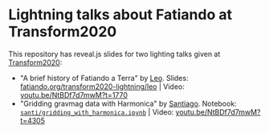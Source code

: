 # Lightning talks about Fatiando at Transform2020

This repository has reveal.js slides for two lighting talks 
given at [Transform2020](https://transform2020.sched.com/):

* "A brief history of Fatiando a Terra" by [Leo](https://github.com/leouieda/). 
  Slides: [fatiando.org/transform2020-lightning/leo](https://www.fatiando.org/transform2020-lightning/leo/) | 
  Video: [youtu.be/NtBDf7d7mwM?t=1770](https://youtu.be/NtBDf7d7mwM?t=1770)
* "Gridding gravmag data with Harmonica" by [Santiago](https://github.com/santisoler/). 
  Notebook: [`santi/gridding_with_harmonica.ipynb`](https://github.com/fatiando/transform2020-lightning/blob/master/santi/gridding_with_harmonica.ipynb) | 
  Video: [youtu.be/NtBDf7d7mwM?t=4305](https://youtu.be/NtBDf7d7mwM?t=4305)
